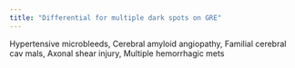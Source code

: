 ```yaml
---
title: "Differential for multiple dark spots on GRE"
---
```

Hypertensive microbleeds, Cerebral amyloid angiopathy, Familial cerebral cav mals, Axonal shear injury, Multiple hemorrhagic mets

